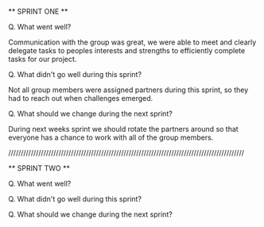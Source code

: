 ** SPRINT ONE **

Q. What went well?

Communication with the group was great, we were able to meet and clearly delegate tasks to peoples interests and strengths to efficiently complete tasks for our project.

Q. What didn't go well during this sprint?

Not all group members were assigned partners during this sprint, so they had to reach out when challenges emerged.

Q. What should we change during the next sprint?

During next weeks sprint we should rotate the partners around so that everyone has a chance to work with all of the group members.

//////////////////////////////////////////////////////////////////////////////////////////////

** SPRINT TWO **

Q. What went well?

Q. What didn't go well during this sprint?

Q. What should we change during the next sprint?
